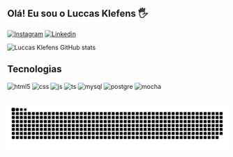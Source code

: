 ## Olá! Eu sou o Luccas Klefens 🖐️

[![Instagram](https://img.shields.io/badge/Instagram-E4405F?style=for-the-badge&logo=instagram&logoColor=white)]([https://instagram.com/sujeitoprogramador](https://www.instagram.com/luccasklefens/))
[![Linkedin](https://img.shields.io/badge/LinkedIn-0077B5?style=for-the-badge&logo=linkedin&logoColor=white)]([https://twitch.tv/fragabr](https://www.linkedin.com/in/luccas-klefens-166128105/))

![Luccas Klefens GitHub stats](https://github-readme-stats.vercel.app/api?username=luccasklefens&show_icons=true&theme=dracula&count_private=true)

## Tecnologias

<div style="display: inline_block">
  <img align="center" alt="html5" src="https://img.shields.io/badge/HTML5-E34F26?style=for-the-badge&logo=html5&logoColor=white" />
  <img align="center" alt="css" src="https://img.shields.io/badge/CSS3-1572B6?style=for-the-badge&logo=css3&logoColor=white" />
  <img align="center" alt="js" src="https://img.shields.io/badge/JavaScript-F7DF1E?style=for-the-badge&logo=javascript&logoColor=black" />
  <img align="center" alt="ts" src="https://img.shields.io/badge/TypeScript-007ACC?style=for-the-badge&logo=typescript&logoColor=white" />
  <img align="center" alt="mysql" src="https://img.shields.io/badge/MySQL-00000F?style=for-the-badge&logo=mysql&logoColor=white" />
  <img align="center" alt="postgre" src="https://img.shields.io/badge/PostgreSQL-316192?style=for-the-badge&logo=postgresql&logoColor=white" />
  <img align="center" alt="mocha" src="https://img.shields.io/badge/mocha.js-323330?style=for-the-badge&logo=mocha&logoColor=Brown" />
</div><br/>

![Snake animation](https://github.com/luccasklefens/luccasklefens/blob/output/github-contribution-grid-snake.svg)
